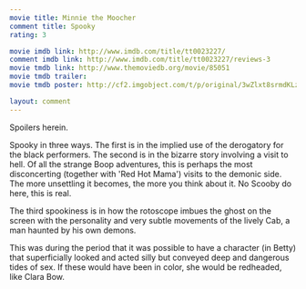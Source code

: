 ```yaml
---
movie title: Minnie the Moocher
comment title: Spooky
rating: 3

movie imdb link: http://www.imdb.com/title/tt0023227/
comment imdb link: http://www.imdb.com/title/tt0023227/reviews-3
movie tmdb link: http://www.themoviedb.org/movie/85051
movie tmdb trailer: 
movie tmdb poster: http://cf2.imgobject.com/t/p/original/3wZlxt8srmdKLzwbPAPOOcSOvag.jpg

layout: comment
---
```


Spoilers herein.

Spooky in three ways. The first is in the implied use of the derogatory for the black  performers. The second is in the bizarre story involving a visit to hell. Of all the strange Boop  adventures, this is perhaps the most disconcerting (together with 'Red Hot Mama') visits to  the demonic side. The more unsettling it becomes, the more you think about it. No Scooby  do here, this is real.

The third spookiness is in how the rotoscope imbues the ghost on the screen with the  personality and very subtle movements of the lively Cab, a man haunted by his own demons.

This was during the period that it was possible to have a character (in Betty) that superficially  looked and acted silly but conveyed deep and dangerous tides of sex. If these would have  been in color, she would be redheaded, like Clara Bow.